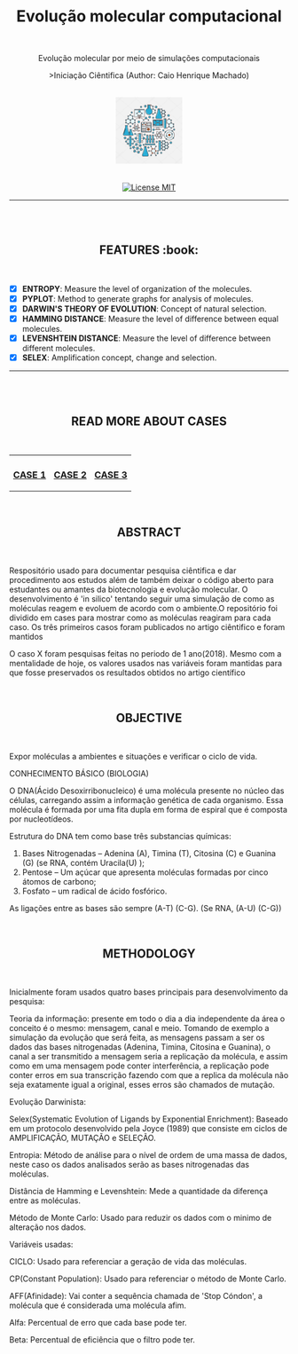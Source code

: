 <h1 align="center">Evolução molecular computacional</h1>
<br>
<p align="center">Evolução molecular por meio de simulações computacionais</p>
<p align="center"> >Iniciação Ciêntifica (Author: Caio Henrique Machado)</p>
<br>
<div align="center">
  <img src="./Case1/image/logo/biotechnology1.jpg" alt="BioTech" width="120">
</div>
<br>

<p align="center">
  <a href="https://opensource.org/licenses/MIT">
    <img src="https://img.shields.io/badge/License-MIT-blue.svg" alt="License MIT">
  </a>
</p>
<hr size="5"/>
<br>

<br>
  <h2 align="center">FEATURES :book:</h2>
<br>

 - [x] <strong>ENTROPY</strong>: Measure the level of organization of the molecules.
 - [x] <strong>PYPLOT</strong>: Method to generate graphs for analysis of molecules.
 - [x] <strong>DARWIN'S THEORY OF EVOLUTION</strong>: Concept of natural selection.
 - [x] <strong>HAMMING DISTANCE</strong>: Measure the level of difference between equal molecules.
 - [x] <strong>LEVENSHTEIN DISTANCE</strong>: Measure the level of difference between different molecules.
 - [x] <strong>SELEX</strong>: Amplification concept, change and selection.

<hr size="5"/>
<br>

<br>
  <h2 align="center">READ MORE ABOUT CASES</h2>
<br>

<div align="center">
<table>
  <tr>
    <td>
      <h3><a href="./Case1/#case1">CASE 1</a></h3>
    </td>
    <td>
      <h3><a href="./Case2/#case2">CASE 2</a></h3>
    </td>
    <td>
      <h3><a href="./Case3/#case3">CASE 3</a></h3>
    </td>
  </tr>
</table>
</div>

<br>
  <h2 align="center">ABSTRACT</h2>
<br>

Respositório usado para documentar pesquisa ciêntifica e dar procedimento aos estudos além de também deixar o código aberto para estudantes ou amantes da biotecnologia e evolução molecular. O desenvolvimento é 'in silico' tentando seguir uma simulação de como as moléculas reagem e evoluem de acordo com o ambiente.O repositório foi dividido em cases para mostrar como as moléculas reagiram para cada caso.
Os três primeiros casos foram publicados no artigo ciêntifico e foram mantidos 

O caso X foram pesquisas feitas no periodo de 1 ano(2018). Mesmo com a mentalidade de hoje, os valores usados nas variáveis foram mantidas para que fosse preservados os resultados obtidos no artigo científico 

<br>
  <h2 align="center">OBJECTIVE</h2>
<br>

Expor moléculas a ambientes e situações e verificar o ciclo de vida.

CONHECIMENTO BÁSICO (BIOLOGIA)

O DNA(Ácido Desoxirribonucleico) é uma molécula presente no núcleo das células, carregando assim a informação genética de cada organismo. 
Essa molécula é formada por uma fita dupla em forma de espiral que é composta por nucleotídeos.

Estrutura do DNA tem como base três substancias químicas:
1. Bases Nitrogenadas – Adenina (A), Timina (T), Citosina (C) e Guanina (G) (se RNA, contém Uracila(U) );
2. Pentose – Um açúcar que apresenta moléculas formadas por cinco átomos de carbono;
3. Fosfato – um radical de ácido fosfórico.

As ligações entre as bases são sempre (A-T) (C-G).
(Se RNA, (A-U) (C-G))


<br>
  <h2 align="center">METHODOLOGY</h2>
<br>

Inicialmente foram usados quatro bases principais para desenvolvimento da pesquisa:

Teoria da informação: presente em todo o dia a dia independente da área o conceito é o mesmo: mensagem, canal e meio. Tomando de exemplo a 
simulação da evolução que será feita, as mensagens passam a ser os dados das bases nitrogenadas (Adenina, Timina, Citosina e Guanina), o canal
a ser transmitido a mensagem seria a replicação da molécula, e assim como em uma mensagem pode conter interferência, a replicação pode conter 
erros em sua transcrição fazendo com que a replica da molécula não seja exatamente igual a original, esses erros são chamados de mutação.

Evolução Darwinista:

Selex(Systematic Evolution of Ligands by Exponential Enrichment): Baseado em um protocolo desenvolvido pela Joyce (1989) que consiste em ciclos de AMPLIFICAÇÃO, MUTAÇÃO e SELEÇÃO.

Entropia: Método de análise para o nível de ordem de uma massa de dados, neste caso os dados analisados serão as bases nitrogenadas das moléculas.

Distância de Hamming e Levenshtein: Mede a quantidade da diferença entre as moléculas.

Método de Monte Carlo: Usado para reduzir os dados com o minimo de alteração nos dados.

Variáveis usadas:

CICLO: Usado para referenciar a geração de vida das moléculas.

CP(Constant Population): Usado para referenciar o método de Monte Carlo.

AFF(Afinidade): Vai conter a sequência chamada de 'Stop Cóndon', a molécula que é considerada uma molécula afim.

Alfa: Percentual de erro que cada base pode ter.

Beta: Percentual de eficiência que o filtro pode ter.



